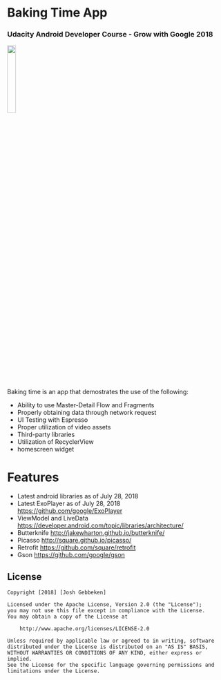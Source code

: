 # Baking Time App 
### Udacity Android Developer Course - Grow with Google 2018


<img src="https://media.giphy.com/media/6AeYe6E02tKsIyJYUx/giphy.gif" width="20%">

Baking time is an app that demostrates the use of the following:


  - Ability to use Master-Detail Flow and Fragments
  - Properly obtaining data through network request
  - UI Testing with Espresso
  - Proper utilization of video assets
  - Third-party libraries
  - Utilization of RecyclerView
  - homescreen widget
  

# Features

  - Latest android libraries as of July 28, 2018
  - Latest ExoPlayer as of July 28, 2018 https://github.com/google/ExoPlayer
  - ViewModel and LiveData https://developer.android.com/topic/libraries/architecture/
  - Butterknife http://jakewharton.github.io/butterknife/
  - Picasso http://square.github.io/picasso/
  - Retrofit https://github.com/square/retrofit
  - Gson https://github.com/google/gson


## License

    Copyright [2018] [Josh Gebbeken]

    Licensed under the Apache License, Version 2.0 (the "License");
    you may not use this file except in compliance with the License.
    You may obtain a copy of the License at

        http://www.apache.org/licenses/LICENSE-2.0

    Unless required by applicable law or agreed to in writing, software
    distributed under the License is distributed on an "AS IS" BASIS,
    WITHOUT WARRANTIES OR CONDITIONS OF ANY KIND, either express or implied.
    See the License for the specific language governing permissions and
    limitations under the License.
